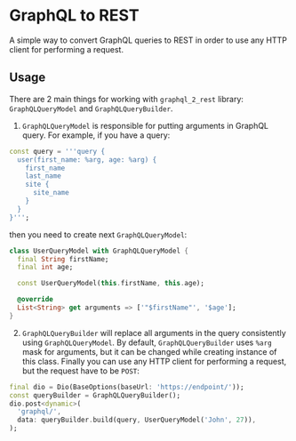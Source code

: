 # GraphQL to REST
A simple way to convert GraphQL queries to REST in order to use any HTTP client for performing a request.

## Usage
There are 2 main things for working with `graphql_2_rest` library: `GraphQLQueryModel` and `GraphQLQueryBuilder`.

1. `GraphQLQueryModel` is responsible for putting arguments in GraphQL query. For example, if you have a query:
```dart
const query = '''query {
  user(first_name: %arg, age: %arg) {
    first_name
    last_name
    site {
      site_name
    }
  }
}''';
```
then you need to create next `GraphQLQueryModel`:
```dart
class UserQueryModel with GraphQLQueryModel {
  final String firstName;
  final int age;

  const UserQueryModel(this.firstName, this.age);

  @override
  List<String> get arguments => ['"$firstName"', '$age'];
}
```

2. `GraphQLQueryBuilder` will replace all arguments in the query consistently using `GraphQLQueryModel`. By default, `GraphQLQueryBuilder` uses `%arg` mask for arguments, but it can be changed while creating instance of this class.
Finally you can use any HTTP client for performing a request, but the request have to be `POST`:
```dart
final dio = Dio(BaseOptions(baseUrl: 'https://endpoint/'));
const queryBuilder = GraphQLQueryBuilder();
dio.post<dynamic>(
  'graphql/',
  data: queryBuilder.build(query, UserQueryModel('John', 27)),
);
```
